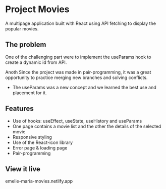 # Project Movies

A multipage application built with React using API fetching to display the popular movies.


## The problem

One of the challenging part were to implement the useParams hook to create a dynamic id from API.

Anoth Since the project was made in pair-programming, it was a great opportunity to practice merging new branches and solving conflicts.

- The useParams was a new concept and we learned the best use and placement for it.

## Features

- Use of hooks: useEffect, useState, useHistory and useParams
- One page contains a movie list and the other the details of the selected movie
- Responsive styling
- Use of the React-icon library
- Error page & loading page
- Pair-programming

## View it live

emelie-maria-movies.netlify.app

